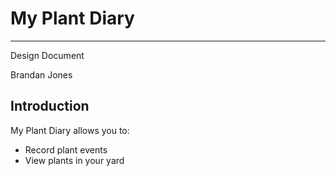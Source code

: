 # My Plant Diary

---
Design Document

Brandan Jones

## Introduction

My Plant Diary allows you to:
- Record plant events
- View plants in your yard
